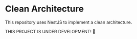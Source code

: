 # Clean Architecture

This repository uses NestJS to implement a clean architecture.

THIS PROJECT IS UNDER DEVELOPMENT! 🔧
